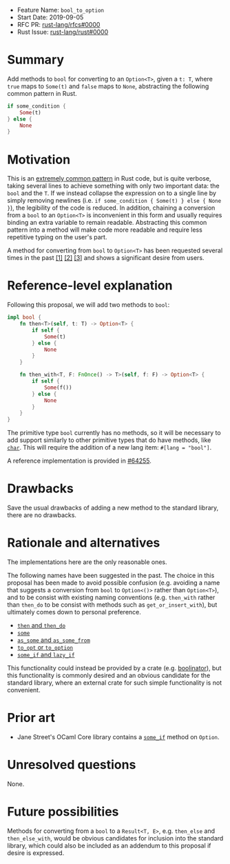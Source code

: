 - Feature Name: `bool_to_option`
- Start Date: 2019-09-05
- RFC PR: [rust-lang/rfcs#0000](https://github.com/rust-lang/rfcs/pull/0000)
- Rust Issue: [rust-lang/rust#0000](https://github.com/rust-lang/rust/issues/0000)

# Summary
[summary]: #summary

Add methods to `bool` for converting to an `Option<T>`, given a `t: T`, where `true` maps
to `Some(t)` and `false` maps to `None`, abstracting the following common pattern in Rust.

```rust
if some_condition {
    Some(t)
} else {
    None
}
```

# Motivation
[motivation]: #motivation

This is an
[extremely common pattern](https://sourcegraph.com/search?q=repogroup%3Acrates+%2Felse%5Cs*%7B%5Cs*None%5Cs*%7D%2F+count%3A1000)
in Rust code, but is quite verbose, taking several lines to achieve something with only two
important data: the `bool` and the `T`. If we instead collapse the expression on to a single line by
simply removing newlines (i.e. `if some_condition { Some(t) } else { None }`), the legibility of the
code is reduced. In addition, chaining a conversion from a `bool` to an `Option<T>` is inconvenient
in this form and usually requires binding an extra variable to remain readable. Abstracting this
common pattern into a method will make code more readable and require less repetitive typing on the
user's part.

A method for converting from `bool` to `Option<T>` has been requested several times in the past
[[1]](https://github.com/rust-lang/rfcs/pull/2180)
[[2]](https://github.com/rust-lang/rust/issues/50523)
[[3]](https://github.com/rust-lang/rfcs/issues/2606) and shows a significant desire from users.

# Reference-level explanation
[reference-level-explanation]: #reference-level-explanation

Following this proposal, we will add two methods to `bool`:

```rust
impl bool {
    fn then<T>(self, t: T) -> Option<T> {
        if self {
            Some(t)
        } else {
            None
        }
    }

    fn then_with<T, F: FnOnce() -> T>(self, f: F) -> Option<T> {
        if self {
            Some(f())
        } else {
            None
        }
    }
}
```

The primitive type `bool` currently has no methods, so it will be necessary to add support similarly
to other primitive types that do have methods, like
[`char`](https://doc.rust-lang.org/src/core/char/methods.rs.html#11-1393). This will require the
addition of a new lang item: `#[lang = "bool"]`.

A reference implementation is provided in [#64255](https://github.com/rust-lang/rust/pull/64255).

# Drawbacks
[drawbacks]: #drawbacks

Save the usual drawbacks of adding a new method to the standard library, there are no
drawbacks.

# Rationale and alternatives
[rationale-and-alternatives]: #rationale-and-alternatives

The implementations here are the only reasonable ones.

The following names have been suggested in the past. The choice in this proposal has been made to
avoid possible confusion (e.g. avoiding a name that suggests a conversion from `bool` to
`Option<()>` rather than `Option<T>`), and to be consist with existing naming conventions (e.g.
`then_with` rather than `then_do` to be consist with methods such as `get_or_insert_with`),
but ultimately comes down to personal preference.

- [`then` and `then_do`](https://github.com/rust-lang/rfcs/pull/2180#issuecomment-350498489)
- [`some`](https://github.com/rust-lang/rfcs/issues/2606#issue-387773675)
- [`as_some` and `as_some_from`](https://docs.rs/boolinator/2.4.0/boolinator/trait.Boolinator.html)
- [`to_opt` or `to_option`](https://github.com/rust-lang/rfcs/issues/2606#issuecomment-476019577)
- [`some_if` and `lazy_if`](https://github.com/rust-lang/rfcs/pull/2180)

This functionality could instead be provided by a crate (e.g.
[boolinator](https://docs.rs/boolinator/2.4.0/boolinator/)), but this functionality is commonly
desired and an obvious candidate for the standard library, where an external crate for such simple
functionality is not convenient.

# Prior art
[prior-art]: #prior-art

- Jane Street's OCaml Core library contains a
[`some_if`](https://ocaml.janestreet.com/ocaml-core/109.55.00/tmp/core_kernel/Option.html#VALsome_if)
method on `Option`.

# Unresolved questions
[unresolved-questions]: #unresolved-questions

None.

# Future possibilities
[future-possibilities]: #future-possibilities

Methods for converting from a `bool` to a `Result<T, E>`, e.g. `then_else` and `then_else_with`,
would be obvious candidates for inclusion into the standard library, which could also be included
as an addendum to this proposal if desire is expressed.
